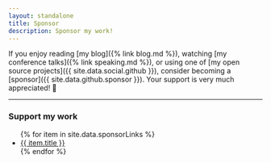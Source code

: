 ```yaml
---
layout: standalone
title: Sponsor
description: Sponsor my work!
---
```


If you enjoy reading [my blog]({% link blog.md %}), watching [my conference talks]({% link speaking.md %}), or using one of [my open source projects]({{ site.data.social.github }}), consider becoming a [sponsor]({{ site.data.github.sponsor }}). Your support is very much appreciated! &#x1F64C;

<hr>

### Support my work

<ul class="list-unstyled fs-5 mt-1">
{% for item in site.data.sponsorLinks %}
<li class="my-1">
<i class="bi {{ item.icon }} px-2"></i><a href="{{ item.url }}" class="text-decoration-none">{{ item.title }}</a>
</li>
{% endfor %}
</ul>
